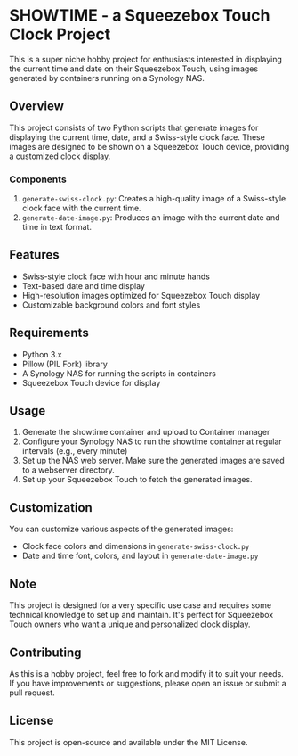 # SHOWTIME - a Squeezebox Touch Clock Project

This is a super niche hobby project for enthusiasts interested in displaying the current time and date on their Squeezebox Touch, using images generated by containers running on a Synology NAS.

## Overview

This project consists of two Python scripts that generate images for displaying the current time, date, and a Swiss-style clock face. These images are designed to be shown on a Squeezebox Touch device, providing a customized clock display.

### Components

1. `generate-swiss-clock.py`: Creates a high-quality image of a Swiss-style clock face with the current time.
2. `generate-date-image.py`: Produces an image with the current date and time in text format.

## Features

- Swiss-style clock face with hour and minute hands
- Text-based date and time display
- High-resolution images optimized for Squeezebox Touch display
- Customizable background colors and font styles

## Requirements

- Python 3.x
- Pillow (PIL Fork) library
- A Synology NAS for running the scripts in containers
- Squeezebox Touch device for display

## Usage

1. Generate the showtime container and upload to Container manager 
2. Configure your Synology NAS to run the showtime container at regular intervals (e.g., every minute)
3. Set up the NAS web server. Make sure the generated images are saved to a webserver directory.
4. Set up your Squeezebox Touch to fetch the generated images.

## Customization

You can customize various aspects of the generated images:

- Clock face colors and dimensions in `generate-swiss-clock.py`
- Date and time font, colors, and layout in `generate-date-image.py`

## Note

This project is designed for a very specific use case and requires some technical knowledge to set up and maintain. It's perfect for Squeezebox Touch owners who want a unique and personalized clock display.

## Contributing

As this is a hobby project, feel free to fork and modify it to suit your needs. If you have improvements or suggestions, please open an issue or submit a pull request.

## License

This project is open-source and available under the MIT License.
